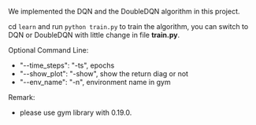 We implemented the DQN and the DoubleDQN algorithm in this project. 

cd ```learn``` and run ```python train.py``` to train the algorithm, you can switch to DQN or DoubleDQN with little change in file __train.py__.

Optional Command Line:
* "--time_steps": "-ts", epochs
* "--show_plot": "-show", show the return diag or not
* "--env_name": "-n", environment name in gym

Remark:
* please use gym library with 0.19.0.
